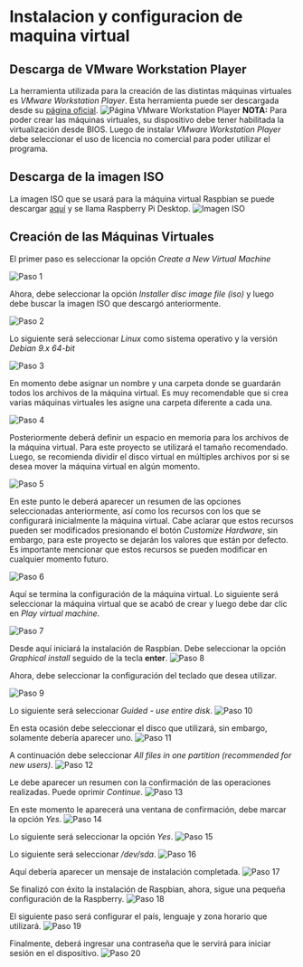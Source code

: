 # Instalacion y configuracion de maquina virtual

## Descarga de VMware Workstation Player

La herramienta utilizada para la creación de las distintas máquinas virtuales es *VMware Workstation Player*. Esta herramienta puede ser descargada desde su [página oficial](https://www.vmware.com/co/products/workstation-player/workstation-player-evaluation.html).
![Página VMware Workstation Player](https://github.com/jahernandezr1/proyecto_ielc/blob/main/simulacion_cuatroDispositivos/Instalacion%20y%20configuracion%20de%20maquina%20virtual/Figuras%20README/vmware.PNG)
**NOTA:** Para poder crear las máquinas virtuales, su dispositivo debe tener habilitada la virtualización desde BIOS.
Luego de instalar *VMware Workstation Player* debe seleccionar el uso de licencia no comercial para poder utilizar el programa.


## Descarga de la imagen ISO
La imagen ISO que se usará para la máquina virtual Raspbian se puede descargar [aquí](https://www.raspberrypi.com/software/raspberry-pi-desktop/)
y se llama Raspberry Pi Desktop.
![Imagen ISO](https://github.com/jahernandezr1/proyecto_ielc/blob/main/simulacion_cuatroDispositivos/Instalacion%20y%20configuracion%20de%20maquina%20virtual/Figuras%20README/tutorial0.PNG)


## Creación de las Máquinas Virtuales
El primer paso es seleccionar la opción *Create a New Virtual Machine*

![Paso 1](https://github.com/jahernandezr1/proyecto_ielc/blob/main/simulacion_cuatroDispositivos/Instalacion%20y%20configuracion%20de%20maquina%20virtual/Figuras%20README/tutorial1.png)

Ahora, debe seleccionar la opción *Installer disc image file (iso)* y luego debe buscar la imagen ISO que descargó anteriormente.

![Paso 2](https://github.com/jahernandezr1/proyecto_ielc/blob/main/simulacion_cuatroDispositivos/Instalacion%20y%20configuracion%20de%20maquina%20virtual/Figuras%20README/tutorial2.png)

Lo siguiente será seleccionar *Linux* como sistema operativo y la versión *Debian 9.x 64-bit*

![Paso 3](https://github.com/jahernandezr1/proyecto_ielc/blob/main/simulacion_cuatroDispositivos/Instalacion%20y%20configuracion%20de%20maquina%20virtual/Figuras%20README/tutorial3.png)

En momento debe asignar un nombre y una carpeta donde se guardarán todos los archivos de la máquina virtual. Es muy recomendable que si crea varias máquinas virtuales les asigne una carpeta diferente a cada una.

![Paso 4](https://github.com/jahernandezr1/proyecto_ielc/blob/main/simulacion_cuatroDispositivos/Instalacion%20y%20configuracion%20de%20maquina%20virtual/Figuras%20README/tutorial4.png)

Posteriormente deberá definir un espacio en memoria para los archivos de la máquina virtual. Para este proyecto se utilizará el tamaño recomendado. Luego, se recomienda dividir el disco virtual en múltiples archivos por si se desea mover la máquina virtual en algún momento.

![Paso 5](https://github.com/jahernandezr1/proyecto_ielc/blob/main/simulacion_cuatroDispositivos/Instalacion%20y%20configuracion%20de%20maquina%20virtual/Figuras%20README/tutorial5.png)

En este punto le deberá aparecer un resumen de las opciones seleccionadas anteriormente, así como los recursos con los que se configurará inicialmente la máquina virtual. Cabe aclarar que estos recursos pueden ser modificados presionando el botón *Customize Hardware*, sin embargo, para este proyecto se dejarán los valores que están por defecto. Es importante mencionar que estos recursos se pueden modificar en cualquier momento futuro.

![Paso 6](https://github.com/jahernandezr1/proyecto_ielc/blob/main/simulacion_cuatroDispositivos/Instalacion%20y%20configuracion%20de%20maquina%20virtual/Figuras%20README/tutorial6.png)

Aquí se termina la configuración de la máquina virtual. Lo siguiente será seleccionar la máquina virtual que se acabó de crear y luego debe dar clic en *Play virtual machine*.

![Paso 7](https://github.com/jahernandezr1/proyecto_ielc/blob/main/simulacion_cuatroDispositivos/Instalacion%20y%20configuracion%20de%20maquina%20virtual/Figuras%20README/tutorial7.png)

Desde aquí iniciará la instalación de Raspbian. Debe seleccionar la opción *Graphical install* seguido de la tecla **enter**.
![Paso 8](https://github.com/jahernandezr1/proyecto_ielc/blob/main/simulacion_cuatroDispositivos/Instalacion%20y%20configuracion%20de%20maquina%20virtual/Figuras%20README/tutorial8.png)

Ahora, debe seleccionar la configuración del teclado que desea utilizar.

![Paso 9](https://github.com/jahernandezr1/proyecto_ielc/blob/main/simulacion_cuatroDispositivos/Instalacion%20y%20configuracion%20de%20maquina%20virtual/Figuras%20README/tutorial9.png)

Lo siguiente será seleccionar *Guided - use entire disk*.
![Paso 10](https://github.com/jahernandezr1/proyecto_ielc/blob/main/simulacion_cuatroDispositivos/Instalacion%20y%20configuracion%20de%20maquina%20virtual/Figuras%20README/tutorial10.png)

En esta ocasión debe seleccionar el disco que utilizará, sin embargo, solamente debería aparecer uno.
![Paso 11](https://github.com/jahernandezr1/proyecto_ielc/blob/main/simulacion_cuatroDispositivos/Instalacion%20y%20configuracion%20de%20maquina%20virtual/Figuras%20README/tutorial11.png)

A continuación debe seleccionar *All files in one partition (recommended for new users)*.
![Paso 12](https://github.com/jahernandezr1/proyecto_ielc/blob/main/simulacion_cuatroDispositivos/Instalacion%20y%20configuracion%20de%20maquina%20virtual/Figuras%20README/tutorial12.png)

Le debe aparecer un resumen con la confirmación de las operaciones realizadas. Puede oprimir *Continue*.
![Paso 13](https://github.com/jahernandezr1/proyecto_ielc/blob/main/simulacion_cuatroDispositivos/Instalacion%20y%20configuracion%20de%20maquina%20virtual/Figuras%20README/tutorial13.png)

En este momento le aparecerá una ventana de confirmación, debe marcar la opción *Yes*.
![Paso 14](https://github.com/jahernandezr1/proyecto_ielc/blob/main/simulacion_cuatroDispositivos/Instalacion%20y%20configuracion%20de%20maquina%20virtual/Figuras%20README/tutorial14.png)

Lo siguiente será seleccionar la opción *Yes*.
![Paso 15](https://github.com/jahernandezr1/proyecto_ielc/blob/main/simulacion_cuatroDispositivos/Instalacion%20y%20configuracion%20de%20maquina%20virtual/Figuras%20README/tutorial15.png)

Lo siguiente será seleccionar */dev/sda*.
![Paso 16](https://github.com/jahernandezr1/proyecto_ielc/blob/main/simulacion_cuatroDispositivos/Instalacion%20y%20configuracion%20de%20maquina%20virtual/Figuras%20README/tutorial16.png)

Aquí debería aparecer un mensaje de instalación completada.
![Paso 17](https://github.com/jahernandezr1/proyecto_ielc/blob/main/simulacion_cuatroDispositivos/Instalacion%20y%20configuracion%20de%20maquina%20virtual/Figuras%20README/tutorial17.png)

Se finalizó con éxito la instalación de Raspbian, ahora, sigue una pequeña configuración de la Raspberry.
![Paso 18](https://github.com/jahernandezr1/proyecto_ielc/blob/main/simulacion_cuatroDispositivos/Instalacion%20y%20configuracion%20de%20maquina%20virtual/Figuras%20README/tutorial18.png)

El siguiente paso será configurar el país, lenguaje y zona horario que utilizará.
![Paso 19](https://github.com/jahernandezr1/proyecto_ielc/blob/main/simulacion_cuatroDispositivos/Instalacion%20y%20configuracion%20de%20maquina%20virtual/Figuras%20README/tutorial19.png)

Finalmente, deberá ingresar una contraseña que le servirá para iniciar sesión en el dispositivo.
![Paso 20](https://github.com/jahernandezr1/proyecto_ielc/blob/main/simulacion_cuatroDispositivos/Instalacion%20y%20configuracion%20de%20maquina%20virtual/Figuras%20README/tutorial20.png)


